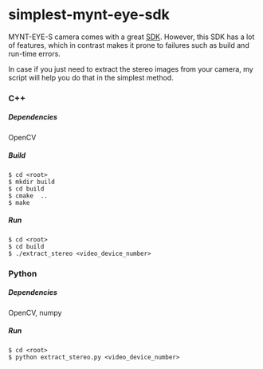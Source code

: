 # simplest-mynt-eye-sdk
MYNT-EYE-S camera comes with a great [SDK](https://github.com/slightech/MYNT-EYE-S-SDK). However, this SDK has a lot of features, which in contrast makes it prone to failures such as build and run-time errors.   

In case if you just need to extract the stereo images from your camera, my script will help you do that in the simplest method.   

### C++
##### Dependencies
OpenCV

##### Build  
`$ cd <root>`  
`$ mkdir build`  
`$ cd build`  
`$ cmake  ..`  
`$ make`

##### Run
`$ cd <root>`  
`$ cd build`   
`$ ./extract_stereo <video_device_number>`


### Python  
##### Dependencies
OpenCV, numpy
##### Run
`$ cd <root>`  
`$ python extract_stereo.py <video_device_number>`   